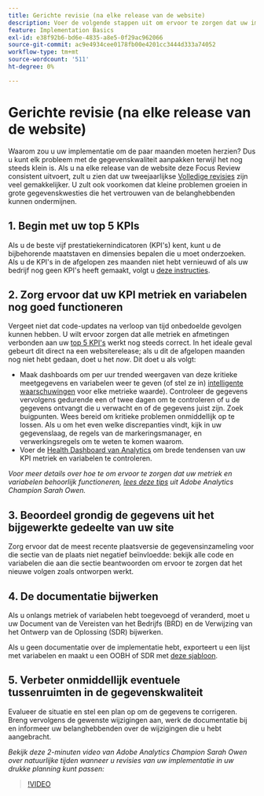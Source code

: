 ```yaml
---
title: Gerichte revisie (na elke release van de website)
description: Voer de volgende stappen uit om ervoor te zorgen dat uw implementatie foutloos en in overeenstemming met uw KPI's blijft.
feature: Implementation Basics
exl-id: e38f92b6-bd6e-4835-a8e5-0f29ac962066
source-git-commit: ac9e4934cee0178fb00e4201cc3444d333a74052
workflow-type: tm+mt
source-wordcount: '511'
ht-degree: 0%

---
```


# Gerichte revisie (na elke release van de website)

Waarom zou u uw implementatie om de paar maanden moeten herzien? Dus u kunt elk probleem met de gegevenskwaliteit aanpakken terwijl het nog steeds klein is. Als u na elke release van de website deze Focus Review consistent uitvoert, zult u zien dat uw tweejaarlijkse [Volledige revisies](/help/implement/review/full-review.md) zijn veel gemakkelijker. U zult ook voorkomen dat kleine problemen groeien in grote gegevenskwesties die het vertrouwen van de belanghebbenden kunnen ondermijnen.

## 1. Begin met uw top 5 KPIs

Als u de beste vijf prestatiekernindicatoren (KPI&#39;s) kent, kunt u de bijbehorende maatstaven en dimensies bepalen die u moet onderzoeken. Als u de KPI&#39;s in de afgelopen zes maanden niet hebt vernieuwd of als uw bedrijf nog geen KPI&#39;s heeft gemaakt, volgt u [deze instructies](/help/implement/review/define-kpis.md).

## 2. Zorg ervoor dat uw KPI metriek en variabelen nog goed functioneren

Vergeet niet dat code-updates na verloop van tijd onbedoelde gevolgen kunnen hebben. U wilt ervoor zorgen dat alle metriek en afmetingen verbonden aan uw [top 5 KPI&#39;s](/help/implement/review/define-kpis.md) werkt nog steeds correct. In het ideale geval gebeurt dit direct na een websiterelease; als u dit de afgelopen maanden nog niet hebt gedaan, doet u het *now*. Dit doet u als volgt:

* Maak dashboards om per uur trended weergaven van deze kritieke meetgegevens en variabelen weer te geven (of stel ze in) [intelligente waarschuwingen](https://experienceleague.adobe.com/docs/analytics/analyze/analysis-workspace/virtual-analyst/intelligent-alerts/intellligent-alerts.html#analysis-workspace) voor elke metrieke waarde). Controleer de gegevens vervolgens gedurende een of twee dagen om te controleren of u de gegevens ontvangt die u verwacht en of de gegevens juist zijn. Zoek buigpunten. Wees bereid om kritieke problemen onmiddellijk op te lossen. Als u om het even welke discrepanties vindt, kijk in uw gegevenslaag, de regels van de markeringsmanager, en verwerkingsregels om te weten te komen waarom.
* Voer de [Health Dashboard van Analytics](https://assets.adobe.com/public/9549dbe7-765a-4899-77b8-85cbba1a4252) om brede tendensen van uw KPI metriek en variabelen te controleren.

*Voor meer details over hoe te om ervoor te zorgen dat uw metriek en variabelen behoorlijk functioneren, [lees deze tips](https://experienceleaguecommunities.adobe.com/t5/adobe-analytics-discussions/my-five-best-tips-for-keeping-adobe-analytics-humming/td-p/388608) uit Adobe Analytics Champion Sarah Owen.*

## 3. Beoordeel grondig de gegevens uit het bijgewerkte gedeelte van uw site

Zorg ervoor dat de meest recente plaatsversie de gegevensinzameling voor die sectie van de plaats niet negatief beïnvloedde: bekijk alle code en variabelen die aan die sectie beantwoorden om ervoor te zorgen dat het nieuwe volgen zoals ontworpen werkt.

## 4. De documentatie bijwerken

Als u onlangs metriek of variabelen hebt toegevoegd of veranderd, moet u uw Document van de Vereisten van het Bedrijfs (BRD) en de Verwijzing van het Ontwerp van de Oplossing (SDR) bijwerken.

Als u geen documentatie over de implementatie hebt, exporteert u een lijst met variabelen en maakt u een OOBH of SDR met [deze sjabloon](https://experienceleague.adobe.com/docs/analytics-learn/tutorials/implementation/implementation-basics/creating-a-business-requirements-document.html#implementation).

## 5. Verbeter onmiddellijk eventuele tussenruimten in de gegevenskwaliteit

Evalueer de situatie en stel een plan op om de gegevens te corrigeren. Breng vervolgens de gewenste wijzigingen aan, werk de documentatie bij en informeer uw belanghebbenden over de wijzigingen die u hebt aangebracht.

*Bekijk deze 2-minuten video van Adobe Analytics Champion Sarah Owen over natuurlijke tijden wanneer u revisies van uw implementatie in uw drukke planning kunt passen:*

>[!VIDEO](https://video.tv.adobe.com/v/328340/?quality=12&learn=on)
